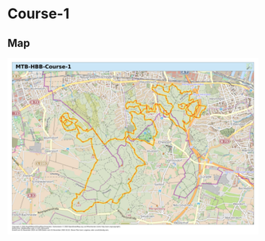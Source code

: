 # Course-1

## Map

![mpa-course-1](https://github.com/tim-klug/cycling-tracksy/blob/main/MTB/HBB/course-1/MTB_HBB_Course-1.jpg?raw=true)